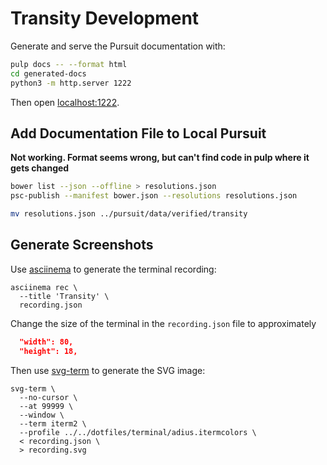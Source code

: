 # Transity Development

Generate and serve the Pursuit documentation with:

```sh
pulp docs -- --format html
cd generated-docs
python3 -m http.server 1222
```

Then open [localhost:1222](http://localhost:1222).


## Add Documentation File to Local Pursuit

**Not working. Format seems wrong,
but can't find code in pulp where it gets changed**

```sh
bower list --json --offline > resolutions.json
psc-publish --manifest bower.json --resolutions resolutions.json
```

```sh
mv resolutions.json ../pursuit/data/verified/transity
```


## Generate Screenshots

Use [asciinema] to generate the terminal recording:

```shell
asciinema rec \
  --title 'Transity' \
  recording.json
```

Change the size of the terminal in the `recording.json` file to
approximately

```json
  "width": 80,
  "height": 18,
```


Then use [svg-term] to generate the SVG image:

```shell
svg-term \
  --no-cursor \
  --at 99999 \
  --window \
  --term iterm2 \
  --profile ../../dotfiles/terminal/adius.itermcolors \
  < recording.json \
  > recording.svg
```

[asciinema]: https://github.com/asciinema/asciinema
[svg-term]: https://github.com/marionebl/svg-term-cli
